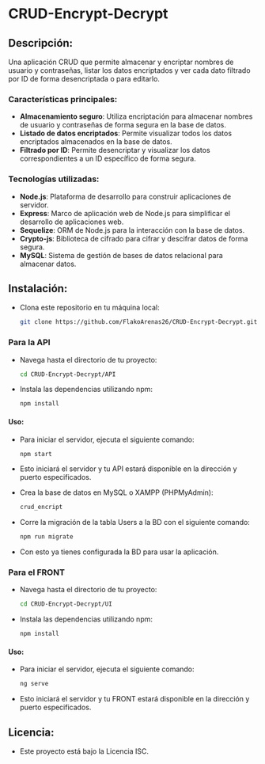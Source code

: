 # CRUD-Encrypt-Decrypt

## Descripción:

Una aplicación CRUD que permite almacenar y encriptar nombres de usuario y contraseñas, listar los datos encriptados y ver cada dato filtrado por ID de forma desencriptada o para editarlo.

### Características principales:

- **Almacenamiento seguro**: Utiliza encriptación para almacenar nombres de usuario y contraseñas de forma segura en la base de datos.
- **Listado de datos encriptados**: Permite visualizar todos los datos encriptados almacenados en la base de datos.
- **Filtrado por ID**: Permite desencriptar y visualizar los datos correspondientes a un ID específico de forma segura.

### Tecnologías utilizadas:

- **Node.js**: Plataforma de desarrollo para construir aplicaciones de servidor.
- **Express**: Marco de aplicación web de Node.js para simplificar el desarrollo de aplicaciones web.
- **Sequelize**: ORM de Node.js para la interacción con la base de datos.
- **Crypto-js**: Biblioteca de cifrado para cifrar y descifrar datos de forma segura.
- **MySQL**: Sistema de gestión de bases de datos relacional para almacenar datos.

## Instalación:

- Clona este repositorio en tu máquina local:
  ```bash
  git clone https://github.com/FlakoArenas26/CRUD-Encrypt-Decrypt.git
  ```

### Para la API

- Navega hasta el directorio de tu proyecto:
  ```bash
  cd CRUD-Encrypt-Decrypt/API
  ```
- Instala las dependencias utilizando npm:
  ```bash
  npm install
  ```

#### Uso:

- Para iniciar el servidor, ejecuta el siguiente comando:

  ```bash
  npm start
  ```
- Esto iniciará el servidor y tu API estará disponible en la dirección y puerto especificados.
- Crea la base de datos en MySQL o XAMPP (PHPMyAdmin):

  ```bash
  crud_encript
  ```
- Corre la migración de la tabla Users a la BD con el siguiente comando:

  ```bash
  npm run migrate
  ```
- Con esto ya tienes configurada la BD para usar la aplicación.

### Para el FRONT

- Navega hasta el directorio de tu proyecto:
  ```bash
  cd CRUD-Encrypt-Decrypt/UI
  ```
- Instala las dependencias utilizando npm:
  ```bash
  npm install
  ```

#### Uso:

- Para iniciar el servidor, ejecuta el siguiente comando:
  ```bash
  ng serve
  ```
- Esto iniciará el servidor y tu FRONT estará disponible en la dirección y puerto especificados.

## Licencia:

- Este proyecto está bajo la Licencia ISC.
